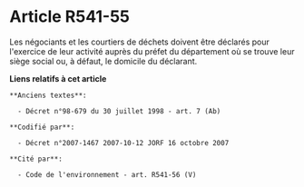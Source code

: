 # Article R541-55

Les négociants et les courtiers de déchets doivent être déclarés pour l'exercice de leur activité auprès du préfet du
département où se trouve leur siège social ou, à défaut, le domicile du déclarant.

**Liens relatifs à cet article**

	**Anciens textes**:

	  - Décret n°98-679 du 30 juillet 1998 - art. 7 (Ab)

	**Codifié par**:

	  - Décret n°2007-1467 2007-10-12 JORF 16 octobre 2007

	**Cité par**:

	  - Code de l'environnement - art. R541-56 (V)
